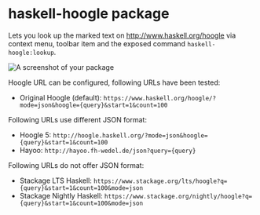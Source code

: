 # haskell-hoogle package

Lets you look up the marked text on http://www.haskell.org/hoogle via context menu, toolbar item and the exposed command `haskell-hoogle:lookup`.

![A screenshot of your package](http://i.imgur.com/WqC6tT9.gif)

Hoogle URL can be configured, following URLs have been tested:

* Original Hoogle (default): `https://www.haskell.org/hoogle/?mode=json&hoogle={query}&start=1&count=100`

Following URLs use different JSON format:

* Hoogle 5: `http://hoogle.haskell.org/?mode=json&hoogle={query}&start=1&count=100`
* Hayoo: `http://hayoo.fh-wedel.de/json?query={query}`

Following URLs do not offer JSON format:

* Stackage LTS Haskell: `https://www.stackage.org/lts/hoogle?q={query}&start=1&count=100&mode=json`
* Stackage Nightly Haskell: `https://www.stackage.org/nightly/hoogle?q={query}&start=1&count=100&mode=json`

